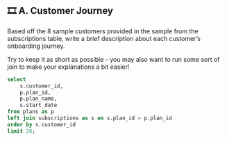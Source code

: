 ## 🎞️ A. Customer Journey

Based off the 8 sample customers provided in the sample from the subscriptions table, write a brief description about each customer’s onboarding journey.

Try to keep it as short as possible - you may also want to run some sort of join to make your explanations a bit easier!

```sql
select 
	s.customer_id,
	p.plan_id,
	p.plan_name,
	s.start_date
from plans as p
left join subscriptions as s on s.plan_id = p.plan_id
order by s.customer_id
limit 20;
```
